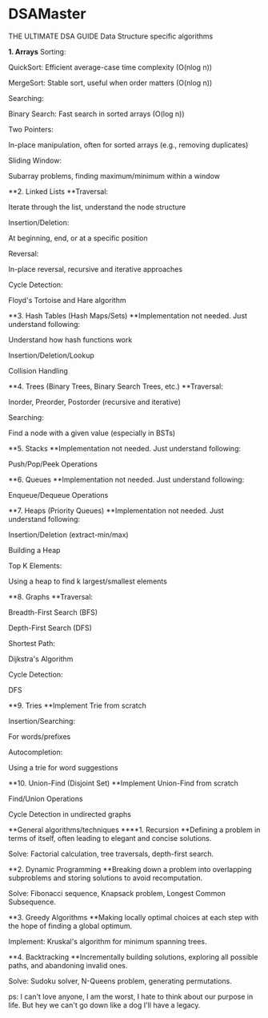 # DSAMaster
THE ULTIMATE DSA GUIDE
Data Structure specific algorithms

**1. Arrays**
Sorting:

QuickSort: Efficient average-case time complexity (O(nlog n))

MergeSort: Stable sort, useful when order matters (O(nlog n))

Searching:

Binary Search: Fast search in sorted arrays (O(log n))

Two Pointers:

In-place manipulation, often for sorted arrays (e.g., removing duplicates)

Sliding Window:

Subarray problems, finding maximum/minimum within a window

**2. Linked Lists
**Traversal:

Iterate through the list, understand the node structure

Insertion/Deletion:

At beginning, end, or at a specific position

Reversal:

In-place reversal, recursive and iterative approaches

Cycle Detection:

Floyd's Tortoise and Hare algorithm

**3. Hash Tables (Hash Maps/Sets)
**Implementation not needed. Just understand following:

Understand how hash functions work

Insertion/Deletion/Lookup

Collision Handling

**4. Trees (Binary Trees, Binary Search Trees, etc.)
**Traversal:

Inorder, Preorder, Postorder (recursive and iterative)

Searching:

Find a node with a given value (especially in BSTs)

**5. Stacks
**Implementation not needed. Just understand following:

Push/Pop/Peek Operations

**6. Queues
**Implementation not needed. Just understand following:

Enqueue/Dequeue Operations

**7. Heaps (Priority Queues)
**Implementation not needed. Just understand following:

Insertion/Deletion (extract-min/max)

Building a Heap

Top K Elements:

Using a heap to find k largest/smallest elements

**8. Graphs
**Traversal:

Breadth-First Search (BFS)

Depth-First Search (DFS)

Shortest Path:

Dijkstra's Algorithm

Cycle Detection:

DFS

**9. Tries
**Implement Trie from scratch

Insertion/Searching:

For words/prefixes

Autocompletion:

Using a trie for word suggestions

**10. Union-Find (Disjoint Set)
**Implement Union-Find from scratch

Find/Union Operations

Cycle Detection in undirected graphs

**General algorithms/techniques
****1. Recursion
**Defining a problem in terms of itself, often leading to elegant and concise solutions.

Solve: Factorial calculation, tree traversals, depth-first search.

**2. Dynamic Programming
**Breaking down a problem into overlapping subproblems and storing solutions to avoid recomputation.

Solve: Fibonacci sequence, Knapsack problem, Longest Common Subsequence.

**3. Greedy Algorithms
**Making locally optimal choices at each step with the hope of finding a global optimum.

Implement: Kruskal's algorithm for minimum spanning trees.

**4. Backtracking
**Incrementally building solutions, exploring all possible paths, and abandoning invalid ones.

Solve: Sudoku solver, N-Queens problem, generating permutations.

ps: I can't love anyone, I am the worst, I hate to think about our purpose in life. But hey we can't go down like a dog I'll have a legacy.
